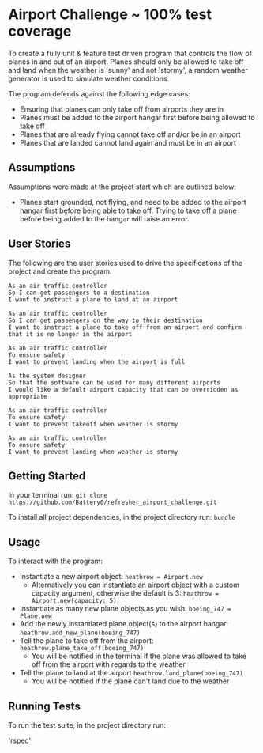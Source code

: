# Airport Challenge ~ 100% test coverage

To create a fully unit & feature test driven program that controls the flow of planes in and out of an airport. Planes should only be allowed to take off and land when the weather is 'sunny' and not 'stormy', a random weather generator is used to simulate weather conditions.

The program defends against the following edge cases:

* Ensuring that planes can only take off from airports they are in
* Planes must be added to the airport hangar first before being allowed to take off
* Planes that are already flying cannot take off and/or be in an airport
* Planes that are landed cannot land again and must be in an airport

## Assumptions
Assumptions were made at the project start which are outlined below:

* Planes start grounded, not flying, and need to be added to the airport hangar first before being able to take off. Trying to take off a plane before being added to the hangar will raise an error.

## User Stories
The following are the user stories used to drive the specifications of the project and create the program.

```
As an air traffic controller 
So I can get passengers to a destination 
I want to instruct a plane to land at an airport

As an air traffic controller 
So I can get passengers on the way to their destination 
I want to instruct a plane to take off from an airport and confirm that it is no longer in the airport

As an air traffic controller 
To ensure safety 
I want to prevent landing when the airport is full 

As the system designer
So that the software can be used for many different airports
I would like a default airport capacity that can be overridden as appropriate

As an air traffic controller 
To ensure safety 
I want to prevent takeoff when weather is stormy 

As an air traffic controller 
To ensure safety 
I want to prevent landing when weather is stormy 
```

## Getting Started
In your terminal run:
`git clone https://github.com/Battery0/refresher_airport_challenge.git`

To install all project dependencies, in the project directory run:
`bundle`

## Usage
To interact with the program:

* Instantiate a new airport object: `heathrow = Airport.new`
  * Alternatively you can instantiate an airport object with a custom capacity argument, otherwise the default is 3: `heathrow = Airport.new(capacity: 5)`
* Instantiate as many new plane objects as you wish: `boeing_747 = Plane.new`
* Add the newly instantiated plane object(s) to the airport hangar: `heathrow.add_new_plane(boeing_747)`
* Tell the plane to take off from the airport: `heathrow.plane_take_off(boeing_747)`
  * You will be notified in the terminal if the plane was allowed to take off from the airport with regards to the weather
* Tell the plane to land at the airport `heathrow.land_plane(boeing_747)`
  * You will be notified if the plane can't land due to the weather

## Running Tests
To run the test suite, in the project directory run:

'rspec'

